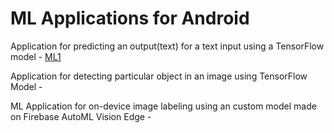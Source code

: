 # ML Applications for Android

Application for predicting an output(text) for a text input using a TensorFlow model - [ML1](https://github.com/ArnavGohil/ML1)

Application for detecting particular object in an image using TensorFlow Model - 

ML Application for on-device image labeling using an custom model made on Firebase AutoML Vision Edge - 
